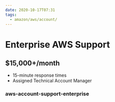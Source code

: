 ```yaml
---
date: 2020-10-17T07:31
tags:
  - amazon/aws/account/
---
```


# Enterprise AWS Support

## $15,000+/month

* 15-minute response times
* Assigned Technical Account Manager

### aws-account-support-enterprise
